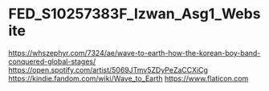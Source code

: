# FED_S10257383F_Izwan_Asg1_Website
https://whszephyr.com/7324/ae/wave-to-earth-how-the-korean-boy-band-conquered-global-stages/
https://open.spotify.com/artist/5069JTmv5ZDyPeZaCCXiCg
https://kindie.fandom.com/wiki/Wave_to_Earth
https://www.flaticon.com